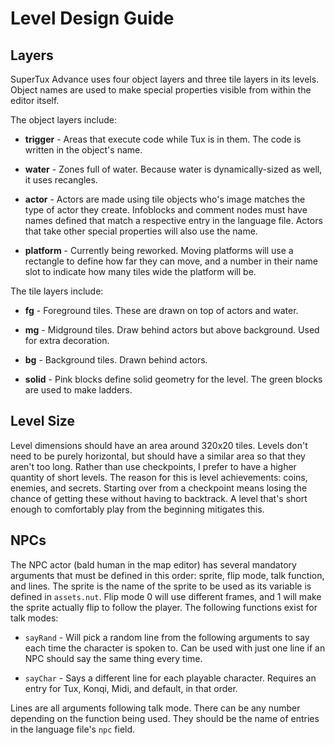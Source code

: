 # Level Design Guide

## Layers

SuperTux Advance uses four object layers and three tile layers in its levels. Object names are used to make special properties visible from within the editor itself.

The object layers include:

* **trigger** - Areas that execute code while Tux is in them. The code is written in the object's name.

* **water** - Zones full of water. Because water is dynamically-sized as well, it uses recangles.

* **actor** - Actors are made using tile objects who's image matches the type of actor they create. Infoblocks and comment nodes must have names defined that match a respective entry in the language file. Actors that take other special properties will also use the name.

* **platform** - Currently being reworked. Moving platforms will use a rectangle to define how far they can move, and a number in their name slot to indicate how many tiles wide the platform will be.

The tile layers include:

* **fg** - Foreground tiles. These are drawn on top of actors and water.

* **mg** - Midground tiles. Draw behind actors but above background. Used for extra decoration.

* **bg** - Background tiles. Drawn behind actors.

* **solid** - Pink blocks define solid geometry for the level. The green blocks are used to make ladders.

## Level Size

Level dimensions should have an area around 320x20 tiles. Levels don't need to be purely horizontal, but should have a similar area so that they aren't too long. Rather than use checkpoints, I prefer to have a higher quantity of short levels. The reason for this is level achievements: coins, enemies, and secrets. Starting over from a checkpoint means losing the chance of getting these without having to backtrack. A level that's short enough to comfortably play from the beginning mitigates this.

## NPCs

The NPC actor (bald human in the map editor) has several mandatory arguments that must be defined in this order: sprite, flip mode, talk function, and lines. The sprite is the name of the sprite to be used as its variable is defined in `assets.nut`. Flip mode 0 will use different frames, and 1 will make the sprite actually flip to follow the player. The following functions exist for talk modes:

* `sayRand` - Will pick a random line from the following arguments to say each time the character is spoken to. Can be used with just one line if an NPC should say the same thing every time.

* `sayChar` - Says a different line for each playable character. Requires an entry for Tux, Konqi, Midi, and default, in that order.

Lines are all arguments following talk mode. There can be any number depending on the function being used. They should be the name of entries in the language file's `npc` field.